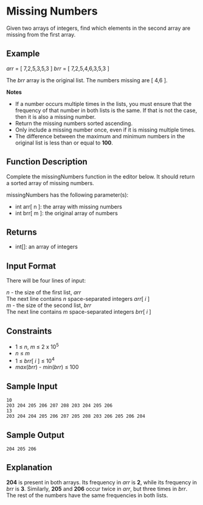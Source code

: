 # Missing Numbers 

Given two arrays of integers, find which elements in the second array are missing from the first array.

## Example

*arr* = [ 7,2,5,3,5,3 ]
*brr* = [ 7,2,5,4,6,3,5,3 ]

The *brr* array is the original list. The numbers missing are [ 4,6 ].

**Notes**

* If a number occurs multiple times in the lists, you must ensure that the frequency of that number in both lists is the same. If that is not the case, then it is also a missing number.
* Return the missing numbers sorted ascending.
* Only include a missing number once, even if it is missing multiple times.
* The difference between the maximum and minimum numbers in the original list is less than or equal to **100**.

## Function Description

Complete the missingNumbers function in the editor below. It should return a sorted array of missing numbers.

missingNumbers has the following parameter(s):

* int arr[ n ]: the array with missing numbers
* int brr[ m ]: the original array of numbers

## Returns

* int[]: an array of integers

## Input Format

There will be four lines of input:

*n* - the size of the first list, *arr*  
The next line contains *n* space-separated integers *arr*[ *i* ]  
*m* - the size of the second list, *brr*  
The next line contains *m* space-separated integers *brr*[ *i* ]

## Constraints

* 1 ≤ *n*, *m* ≤ 2 x 10<sup>5</sup>
* *n* ≤ *m*
* 1 ≤ *brr*[ *i* ] ≤ 10<sup>4</sup>
* *max*(*brr*) - *min*(*brr*) ≤ 100

## Sample Input

```
10
203 204 205 206 207 208 203 204 205 206
13
203 204 204 205 206 207 205 208 203 206 205 206 204
```

## Sample Output

```
204 205 206
```

## Explanation

**204** is present in both arrays. Its frequency in *arr* is **2**, while its frequency in *brr* is **3**. Similarly, **205** and **206** occur twice in *arr*, but three times in *brr*. The rest of the numbers have the same frequencies in both lists.